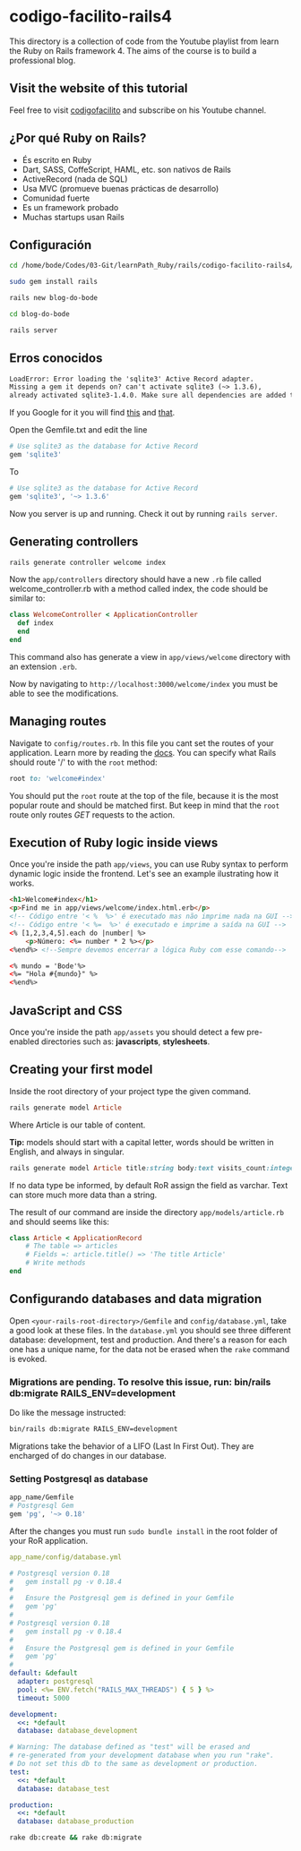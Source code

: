 # codigo-facilito-rails4

This directory is a collection of code from the Youtube playlist from learn the Ruby on Rails framework 4. The aims of the course is to build a professional blog.

## Visit the website of this tutorial

Feel free to visit [codigofacilito](https://www.youtube.com/watch?v=LMD3P97gXa0&list=PLpOqH6AE0tNiQ-ofrDlbAUSc1r67r_AWv&index=1) and subscribe on his Youtube channel.

## ¿Por qué Ruby on Rails?

* És escrito en Ruby  
* Dart, SASS, CoffeScript, HAML, etc. son nativos de Rails  
* ActiveRecord (nada de SQL)  
* Usa MVC (promueve buenas prácticas de desarrollo)  
* Comunidad fuerte  
* Es un framework probado  
* Muchas startups usan Rails  

## Configuración

```bash
cd /home/bode/Codes/03-Git/learnPath_Ruby/rails/codigo-facilito-rails4/RoR_Blog_101

sudo gem install rails

rails new blog-do-bode

cd blog-do-bode

rails server
```

## Erros conocidos

```txt
LoadError: Error loading the 'sqlite3' Active Record adapter.
Missing a gem it depends on? can't activate sqlite3 (~> 1.3.6),
already activated sqlite3-1.4.0. Make sure all dependencies are added to Gemfile.
```

If you Google for it you will find [this](https://github.com/rails/rails/issues/35153) and [that](https://stackoverflow.com/questions/54527277/cant-activate-sqlite3-1-3-6-already-activated-sqlite3-1-4-0/54606137#54606137).

Open the Gemfile.txt and edit the line

```ruby
# Use sqlite3 as the database for Active Record
gem 'sqlite3'
```

To

```ruby
# Use sqlite3 as the database for Active Record
gem 'sqlite3', '~> 1.3.6'
```

Now you server is up and running. Check it out by running `rails server`.

## Generating controllers

```bash
rails generate controller welcome index
```

Now the `app/controllers` directory should have a new `.rb` file called welcome_controller.rb with a method called index, the code should be similar to:

```ruby
class WelcomeController < ApplicationController
  def index
  end
end
```

This command also has generate a view in `app/views/welcome` directory with an extension `.erb`.

Now by navigating to `http://localhost:3000/welcome/index` you must be able to see the modifications.

## Managing routes

Navigate to `config/routes.rb`. In this file you cant set the routes of your application. Learn more by reading the [docs](https://guides.rubyonrails.org/routing.html).
You can specify what Rails should route '/' to with the `root` method:

```ruby
root to: 'welcome#index'
```

You should put the `root` route at the top of the file, because it is the most popular route and should be matched first. But keep in mind that the `root` route only routes *GET* requests to the action.

## Execution of Ruby logic inside views

Once you're inside the path `app/views`, you can use Ruby syntax to perform dynamic logic inside the frontend. Let's see an example ilustrating how it works.

```html
<h1>Welcome#index</h1>
<p>Find me in app/views/welcome/index.html.erb</p>
<!-- Código entre '< %  %>' é executado mas não imprime nada na GUI -->
<!-- Código entre '< %=  %>' é executado e imprime a saída na GUI -->
<% [1,2,3,4,5].each do |number| %>
    <p>Número: <%= number * 2 %></p>
<%end%> <!--Sempre devemos encerrar a lógica Ruby com esse comando-->

<% mundo = 'Bode'%>
<%= "Hola #{mundo}" %>
<%end%>
```

## JavaScript and CSS

Once you're inside the path `app/assets` you should detect a few pre-enabled directories such as: __javascripts__, __stylesheets__.

## Creating your first model

Inside the root directory of your project type the given command.

```ruby
rails generate model Article
```

Where Article is our table of content.

__Tip:__ models should start with a capital letter, words should be written in English, and always in singular.

```ruby
rails generate model Article title:string body:text visits_count:integer
```

If no data type be informed, by default RoR assign the field as varchar. Text can store much more data than a string.

The result of our command are inside the directory `app/models/article.rb` and should seems like this:

```ruby
class Article < ApplicationRecord
    # The table => articles
    # Fields =: article.title() => 'The title Article'
    # Write methods
end
```

## Configurando databases and data migration

Open `<your-rails-root-directory>/Gemfile` and `config/database.yml`, take a good look at these files.
In the `database.yml` you should see three different database: development, test and production. And there's a reason for each one has a unique name, for the data not be erased when the `rake` command is evoked.

### Migrations are pending. To resolve this issue, run: bin/rails db:migrate RAILS_ENV=development

Do like the message instructed:

```bash
bin/rails db:migrate RAILS_ENV=development
```

Migrations take the behavior of a LIFO (Last In First Out). They are encharged of do changes in our database.

### Setting Postgresql as database

```bash
app_name/Gemfile
# Postgresql Gem
gem 'pg', '~> 0.18'
```

After the changes you must run `sudo bundle install` in the root folder of your RoR application.

```yaml
app_name/config/database.yml

# Postgresql version 0.18
#   gem install pg -v 0.18.4
#
#   Ensure the Postgresql gem is defined in your Gemfile
#   gem 'pg'
#
# Postgresql version 0.18
#   gem install pg -v 0.18.4
#
#   Ensure the Postgresql gem is defined in your Gemfile
#   gem 'pg'
#
default: &default
  adapter: postgresql
  pool: <%= ENV.fetch("RAILS_MAX_THREADS") { 5 } %>
  timeout: 5000

development:
  <<: *default
  database: database_development

# Warning: The database defined as "test" will be erased and
# re-generated from your development database when you run "rake".
# Do not set this db to the same as development or production.
test:
  <<: *default
  database: database_test

production:
  <<: *default
  database: database_production
```

```bash
rake db:create && rake db:migrate
```
